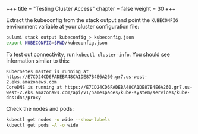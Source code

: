 +++
title = "Testing Cluster Access"
chapter = false
weight = 30
+++

Extract the kubeconfig from the stack output and point the `KUBECONFIG`
environment variable at your cluster configuration file:

```bash
pulumi stack output kubeconfig > kubeconfig.json
export KUBECONFIG=$PWD/kubeconfig.json
```

To test out connectivity, run `kubectl cluster-info`. You should see information similar to this:

```
Kubernetes master is running at https://E7CD24CD6FADEBA48CA1DE87B4E6A260.gr7.us-west-2.eks.amazonaws.com
CoreDNS is running at https://E7CD24CD6FADEBA48CA1DE87B4E6A260.gr7.us-west-2.eks.amazonaws.com/api/v1/namespaces/kube-system/services/kube-dns:dns/proxy
```

Check the nodes and pods:

```bash
kubectl get nodes -o wide --show-labels
kubectl get pods -A -o wide
```
